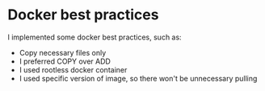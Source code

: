 # Docker best practices

I implemented some docker best practices, such as:
- Copy necessary files only
- I preferred COPY over ADD
- I used rootless docker container
- I used specific version of image, so there won't be unnecessary pulling
